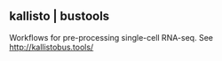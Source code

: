 ## kallisto &#124; bustools

Workflows for pre-processing single-cell RNA-seq. See http://kallistobus.tools/
